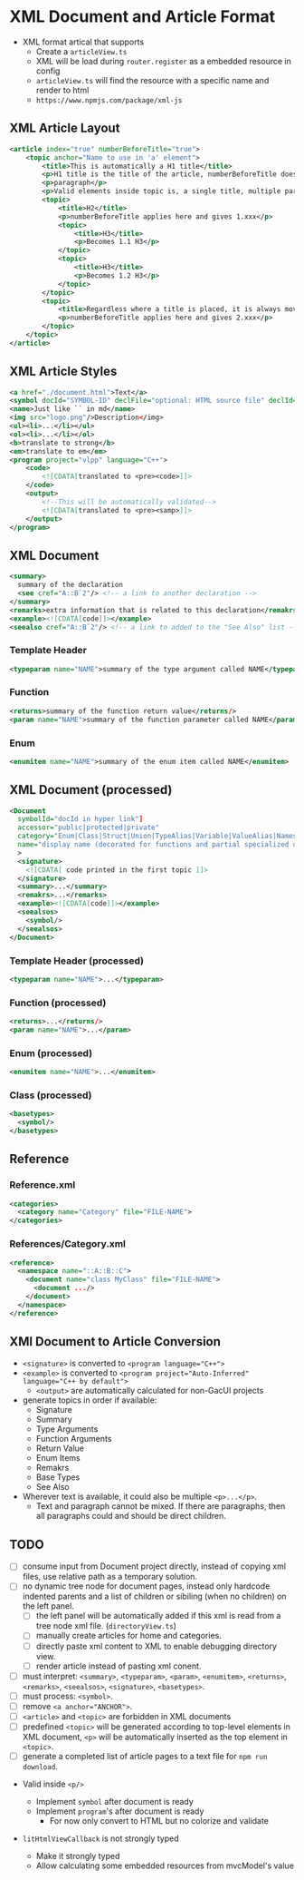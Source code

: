 # XML Document and Article Format

- XML format artical that supports
  - Create a `articleView.ts`
  - XML will be load during `router.register` as a embedded resource in config
  - `articleView.ts` will find the resource with a specific name and render to html
  - `https://www.npmjs.com/package/xml-js`

## XML Article Layout

```xml
<article index="true" numberBeforeTitle="true">
    <topic anchor="Name to use in 'a' element">
        <title>This is automatically a H1 title</title>
        <p>H1 title is the title of the article, numberBeforeTitle does not apply.</p>
        <p>paragraph</p>
        <p>Valid elements inside topic is, a single title, multiple pargraphcs and multiple topics</p>
        <topic>
            <title>H2</title>
            <p>numberBeforeTitle applies here and gives 1.xxx</p>
            <topic>
                <title>H3</title>
                <p>Becomes 1.1 H3</p>
            </topic>
            <topic>
                <title>H3</title>
                <p>Becomes 1.2 H3</p>
            </topic>
        </topic>
        <topic>
            <title>Regardless where a title is placed, it is always moved to the first</title>
            <p>numberBeforeTitle applies here and gives 2.xxx</p>
        </topic>
    </topic>
</article>
```

## XML Article Styles

```xml
<a href="./document.html">Text</a>
<symbol docId="SYMBOL-ID" declFile="optional: HTML source file" declId="optional: id in HTML source file"/>
<name>Just like `` in md</name>
<img src="logo.png"/>Description</img>
<ul><li>...</li></ul>
<ol><li>...</li></ol>
<b>translate to strong</b>
<em>translate to em</em>
<program project="vlpp" language="C++">
    <code>
        <![CDATA[translated to <pre><code>]]>
    </code>
    <output>
        <!--This will be automatically validated-->
        <![CDATA[translated to <pre><samp>]]>
    </output>
</program>
```

## XML Document

```xml
<summary>
  summary of the declaration
  <see cref="A::B`2"/> <!-- a link to another declaration -->
</summary>
<remarks>extra information that is related to this declaration</remakrs>
<example><![CDATA[code]]></example>
<seealso cref="A::B`2"/> <!-- a link to added to the "See Also" list -->
```

### Template Header

```xml
<typeparam name="NAME">summary of the type argument called NAME</typeparam>
```

### Function

```xml
<returns>summary of the function return value</returns/>
<param name="NAME">summary of the function parameter called NAME</param>
```

### Enum

```xml
<enumitem name="NAME">summary of the enum item called NAME</enumitem>
```

## XML Document (processed)

```xml
<Document
  symbolId="docId in hyper link"]
  accessor="public|protected|private"
  category="Enum|Class|Struct|Union|TypeAlias|Variable|ValueAlias|Namespace|Function"
  name="display name (decorated for functions and partial specialized declarations)"
  >
  <signature>
    <![CDATA[ code printed in the first topic ]]>
  </signature>
  <summary>...</summary>
  <remakrs>...</remarks>
  <example><![CDATA[code]]></example>
  <seealsos>
    <symbol/>
  </seealsos>
</Document>
```

### Template Header (processed)

```xml
<typeparam name="NAME">...</typeparam>
```

### Function (processed)

```xml
<returns>...</returns/>
<param name="NAME">...</param>
```

### Enum (processed)

```xml
<enumitem name="NAME">...</enumitem>
```

### Class (processed)

```xml
<basetypes>
  <symbol/>
</basetypes>
```

## Reference

### Reference.xml

```xml
<categories>
  <category name="Category" file="FILE-NAME">
</categories>
```

### References/Category.xml

```xml
<reference>
  <namespace name="::A::B::C">
    <document name="class MyClass" file="FILE-NAME">
      <document .../>
    </document>
  </namespace>
</reference>
```

## XMl Document to Article Conversion

- `<signature>` is converted to `<program language="C++">`
- `<example>` is converted to `<program project="Auto-Inferred" language="C++ by default">`
  - `<output>` are automatically calculated for non-GacUI projects
- generate topics in order if available:
  - Signature
  - Summary
  - Type Arguments
  - Function Arguments
  - Return Value
  - Enum Items
  - Remakrs
  - Base Types
  - See Also
- Wherever text is available, it could also be multiple `<p>...</p>`.
  - Text and paragraph cannot be mixed. If there are paragraphs, then all paragraphs could and should be direct children.

## TODO

- [ ] consume input from Document project directly, instead of copying xml files, use relative path as a temporary solution.
- [ ] no dynamic tree node for document pages, instead only hardcode indented parents and a list of children or sibiling (when no children) on the left panel.
  - [ ] the left panel will be automatically added if this xml is read from a tree node xml file. (`directoryView.ts`)
  - [ ] manually create articles for home and categories.
  - [ ] directly paste xml content to XML to enable debugging directory view.
  - [ ] render article instead of pasting xml conent.
- [ ] must interpret: `<summary>`, `<typeparam>`, `<param>`, `<enumitem>`, `<returns>`, `<remarks>`, `<seealsos>`, `<signature>`, `<basetypes>`.
- [ ] must process: `<symbol>`.
- [ ] remove `<a anchor="ANCHOR">`.
- [ ] `<article>` and `<topic>` are forbidden in XML documents
- [ ] predefined `<topic>` will be generated according to top-level elements in XML document, `<p>` will be automatically inserted as the top element in `<topic>`.
- [ ] generate a completed list of article pages to a text file for `npm run download`.

- Valid inside `<p/>`
  - Implement `symbol` after document is ready
  - Implement `program`'s after document is ready
    - For now only convert to HTML but no colorize and validate

- `litHtmlViewCallback` is not strongly typed
  - Make it strongly typed
  - Allow calculating some embedded resources from mvcModel's value
